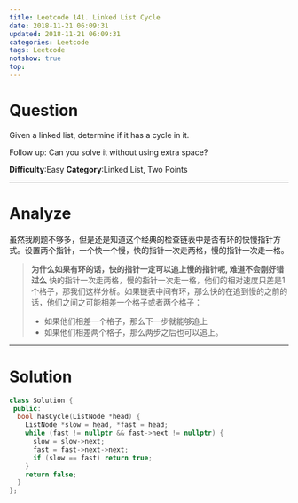 ```yaml
---
title: Leetcode 141. Linked List Cycle
date: 2018-11-21 06:09:31
updated: 2018-11-21 06:09:31
categories: Leetcode
tags: Leetcode
notshow: true
top:
---
```


# Question

Given a linked list, determine if it has a cycle in it.

Follow up:
Can you solve it without using extra space?

**Difficulty**:Easy
**Category**:Linked List, Two Points

<!-- more -->

------------

# Analyze

虽然我刷题不够多，但是还是知道这个经典的检查链表中是否有环的快慢指针方式。设置两个指针，一个快一个慢，快的指针一次走两格，慢的指针一次走一格。

> **为什么如果有环的话，快的指针一定可以追上慢的指针呢, 难道不会刚好错过么**
> 快的指针一次走两格，慢的指针一次走一格，他们的相对速度只差是1个格子，那我们这样分析。如果链表中间有环，那么快的在追到慢的之前的话，他们之间之可能相差一个格子或者两个格子：
> - 如果他们相差一个格子，那么下一步就能够追上
> - 如果他们相差两个格子，那么两步之后也可以追上。

------------

# Solution

```cpp
class Solution {
 public:
  bool hasCycle(ListNode *head) {
    ListNode *slow = head, *fast = head;
    while (fast != nullptr && fast->next != nullptr) {
      slow = slow->next;
      fast = fast->next->next;
      if (slow == fast) return true;
    }
    return false;
  }
};
```